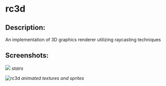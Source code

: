 # rc3d

## Description:
An implementation of 3D graphics renderer utilizing raycasting techniques

## Screenshots:

![](https://user-images.githubusercontent.com/100792435/159727538-4d3e88e6-1ca3-4c6f-a750-5cc2c314b2c2.png)
*stairs*

![rc3d](https://user-images.githubusercontent.com/100792435/159728671-df57567f-2018-409a-8560-cae4f301af2c.gif)
*animated textures and sprites*

